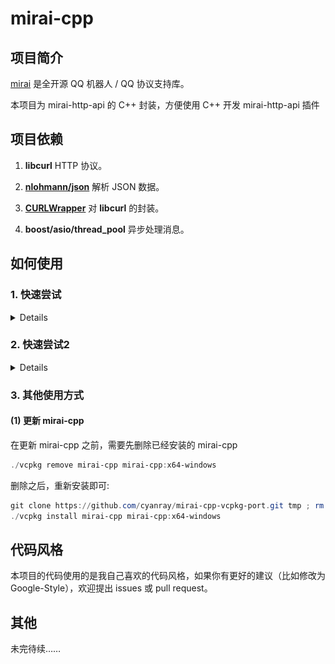 # mirai-cpp

## 项目简介

[mirai](https://github.com/mamoe/mirai) 是全开源 QQ 机器人 / QQ 协议支持库。

本项目为 mirai-http-api 的 C++ 封装，方便使用 C++ 开发 mirai-http-api 插件

## 项目依赖

1. **libcurl** HTTP 协议。

2. [**nlohmann/json**](https://github.com/nlohmann/json) 解析 JSON 数据。

3. [**CURLWrapper**](https://github.com/cyanray/CURLWrapper) 对 **libcurl** 的封装。

4. **boost/asio/thread_pool** 异步处理消息。

## 如何使用

### 1. 快速尝试

<details>

（以下内容基于 Windows 10 平台，使用 Visual Studio 2019 作为开发软件。）

本项目使用了 4 个第三方项目，其中 **CURLWrapper** 已经嵌入到本项目，而 **libcurl** 、**boost/asio** 以及 **nlohmann/json** 需要额外安装。

有很多方法可以在你的电脑上下载并安装这几个库，这里介绍一种更不容易出错的方法。

在这一切开始之前，你需要下载并安装 [**Git for windows**](https://gitforwindows.org/), 如果你已经安装并且很熟悉它，那么可以略过这个步骤。如果你不熟悉，在这之后可以去了解一下什么是 **Git** 。

然后，我们需要安装 [**vcpkg**](https://github.com/microsoft/vcpkg) , 这是一个来自微软的跨平台的 C++ 库管理器。如果你已经安装了 **vcpkg** 并且很熟悉它，那么可以略过这个步骤。

#### (1) 安装 **vcpkg** (如果你已经安装则可以略过)

1. 打开 Powershell ，找到一个合适的位置，执行以下命令：

```powershell
git clone https://github.com/Microsoft/vcpkg.git
cd vcpkg
.\bootstrap-vcpkg.bat
```

2. 如果上面的代码执行无误，那么 **vcpkg** 已经成功编译。执行下面的命令让 **Visual Studio 2019** 与 **vcpkg** 相关联

```powershell
.\vcpkg integrate install
```

#### (2) 使用 **vcpkg** 安装 **mirai-cpp**

这一步稍微复杂，你需要执行(这里一定要在 **Powershell** 里面执行)：

```powershell
git clone https://github.com/cyanray/mirai-cpp-vcpkg-port.git tmp ; rm -Recurse -Force ports/mirai-cpp ; mv tmp/* ports/ ; rm -Recurse -Force tmp
./vcpkg install mirai-cpp mirai-cpp:x64-windows
```

耐心等待，上面的指令会帮你安装 mirai-cpp 以及它的依赖项目。

#### (3) 在 **Visual Studio** 中创建一个项目，开始使用

尝试以下代码：

```c++
#include <iostream>
#include <mirai.h>

int main()
{
    using namespace std;
    using namespace Cyan;
    MiraiBot bot("127.0.0.1",8080);
    while (true)
    {
        try
        {
            // InitKeyVl0CEUzZ 改为你的 InitKey，
            // 2110000000 改为你的 bot 的 QQ 号码
            // 提示: mirai-cpp 中，数字后面加上 _qq 表示 qq 号码，数字后面加上 _gid 表示群号码。
            bot.Auth("InitKeyVl0CEUzZ", 2110000000_qq);
            break;
        }
        catch (const std::exception & ex)
        {
            cout << ex.what() << endl;
        }
    }
    cout << "成功登录 bot。" << endl;


    bot.On<FriendMessage>(
        [&](FriendMessage m)
        {
            // bot.SendFriendMessage(fm.Sender.QQ, fm.MessageChain);
            m.Reply(m.MessageChain);
        });

    bot.On<GroupMessage>(
        [&](GroupMessage m)
        {
            // bot.SendGroupMessage(gm.Sender.Group.GID, "为什么要 " + gm.MessageChain);
            m.QuoteReply("为什么要 " + m.MessageChain);
        });

    bot.EventLoop();

    return 0;
}
```

以上代码你很可能会编译错误，因为 mirai-cpp 的源文件采用了 UTF-8 格式保存。

MSVC 并没有默认启动对 UTF-8 编码的支持。

要想成功通过编译，需要在 C++ 编译器的命令行中添加 **/utf-8** 参数。

1. 在 Visual Studio 开发环境中设置此编译器选项
2. 打开项目“属性页” 对话框。 
3. 展开 "配置属性, C/C++ ,命令行" 文件夹。
4. 在 "其他选项" 中, 添加 /utf-8选项以指定首选编码。
5. 选择“确定”以保存更改。

如图:

![操作过程截图](./doc/pic/pic_1.png)

更多信息可以参考: [https://docs.microsoft.com/zh-cn/cpp/build/reference/utf-8-set-source-and-executable-character-sets-to-utf-8?view=vs-2019](https://docs.microsoft.com/zh-cn/cpp/build/reference/utf-8-set-source-and-executable-character-sets-to-utf-8?view=vs-2019) 

如果一切正常，给你的机器人发消息，他会回复同样的消息给你！

</details>



### 2. 快速尝试2

<details>

#### (1) 安装 **vcpkg** (如果你已经安装则可以略过)

1. 打开 Powershell ，找到一个合适的位置，执行以下命令：

```powershell
git clone https://github.com/Microsoft/vcpkg.git
cd vcpkg
.\bootstrap-vcpkg.bat
```

2. 如果上面的代码执行无误，那么 **vcpkg** 已经成功编译。执行下面的命令让 **Visual Studio 2019** 与 **vcpkg** 相关联

```powershell
.\vcpkg integrate install
```

#### (2) 使用 **vcpkg** 安装 **mirai-cpp** 的依赖项目

```powershell
./vcpkg install nlohmann-json curl boost-asio
```

耐心等待，上面的指令会帮你安装 mirai-cpp 的依赖项目。

#### (3) 直接开始体验 mirai-cpp

将本仓库克隆到合适的位置

```powershell
git clone https://github.com/cyanray/mirai-cpp.git
```

如果一切顺利，你已经将本仓库的所有内容克隆到了 mirai-cpp 文件夹里。

如图所示，使用 Visual Studio 2019 直接打开这个文件夹。

![使用 VS 直接打开 mirai-cpp 文件夹](./doc/pic/vs.png)

之后，需要设置一下 CMake Toolchain File，按照图中的步骤操作。

![设置 CMake](./doc/pic/vs2.png)

如果一切顺利，你就可以直接运行我写好的示例。

![开始运行 examples](./doc/pic/vs3.png)

</details>

### 3. 其他使用方式

#### (1) 更新 mirai-cpp

在更新 mirai-cpp 之前，需要先删除已经安装的 mirai-cpp

```powershell
./vcpkg remove mirai-cpp mirai-cpp:x64-windows
```

删除之后，重新安装即可:

```powershell
git clone https://github.com/cyanray/mirai-cpp-vcpkg-port.git tmp ; rm -Recurse -Force ports/mirai-cpp ; mv tmp/* ports/ ; rm -Recurse -Force tmp
./vcpkg install mirai-cpp mirai-cpp:x64-windows
```

## 代码风格

本项目的代码使用的是我自己喜欢的代码风格，如果你有更好的建议（比如修改为 Google-Style），欢迎提出 issues 或 pull request。

## 其他

未完待续……
